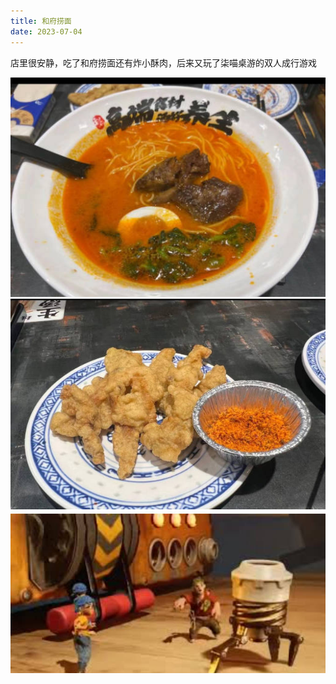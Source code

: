 ```yaml
---
title: 和府捞面
date: 2023-07-04
---
```


店里很安静，吃了和府捞面还有炸小酥肉，后来又玩了柒喵桌游的双人成行游戏


![和府捞面](./images/面.jpg)
![小酥肉](./images/小酥肉.jpg)
![双人成行](./images/双人成行.jpg)